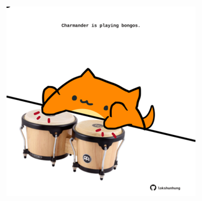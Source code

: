 <!-- built at 17/07/2023, 09:00:57 UTC -->
<p align="center">
  <img width="500" height="500" src="./ReadmeImage.svg">
</p>
